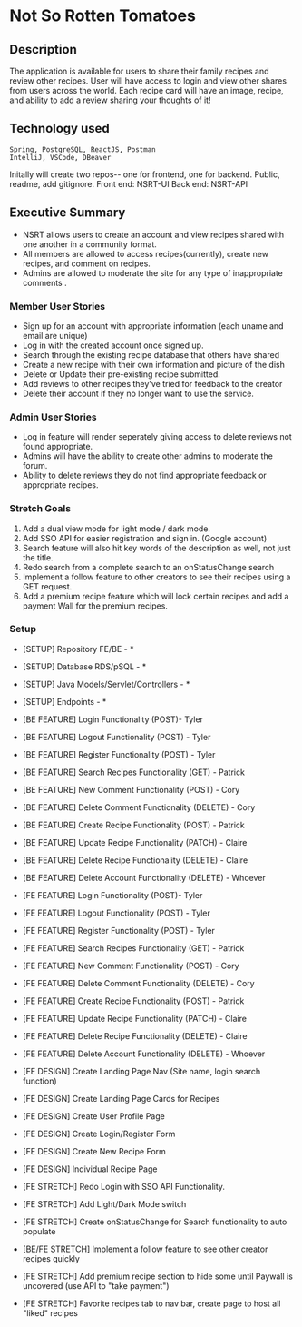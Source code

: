 # Not So Rotten Tomatoes

## Description

The application is available for users to share their family recipes and review other recipes. User will have access to login and view other shares from users across the world. Each recipe card will have an image, recipe, and ability to add a review sharing your thoughts of it!

## Technology used

    Spring, PostgreSQL, ReactJS, Postman
    IntelliJ, VSCode, DBeaver

Initally will create two repos-- one for frontend, one for backend. Public, readme, add gitignore.
Front end: NSRT-UI
Back end: NSRT-API

## Executive Summary

- NSRT allows users to create an account and view recipes shared with one another in a community format.
- All members are allowed to access recipes(currently), create new recipes, and comment on recipes.
- Admins are allowed to moderate the site for any type of inappropriate comments .

### Member User Stories

- Sign up for an account with appropriate information (each uname and email are unique)
- Log in with the created account once signed up.
- Search through the existing recipe database that others have shared
- Create a new recipe with their own information and picture of the dish
- Delete or Update their pre-existing recipe submitted.
- Add reviews to other recipes they've tried for feedback to the creator
- Delete their account if they no longer want to use the service.

### Admin User Stories

- Log in feature will render seperately giving access to delete reviews not found appropriate.
- Admins will have the ability to create other admins to moderate the forum.
- Ability to delete reviews they do not find appropriate feedback or appropriate recipes.

### Stretch Goals

1. Add a dual view mode for light mode / dark mode.
2. Add SSO API for easier registration and sign in. (Google account)
3. Search feature will also hit key words of the description as well, not just the title.
4. Redo search from a complete search to an onStatusChange search
5. Implement a follow feature to other creators to see their recipes using a GET request.
6. Add a premium recipe feature which will lock certain recipes and add a payment Wall for the premium recipes.

### Setup

- [SETUP] Repository FE/BE - \*
- [SETUP] Database RDS/pSQL - \*
- [SETUP] Java Models/Servlet/Controllers - \*
- [SETUP] Endpoints - \*
- [BE FEATURE] Login Functionality (POST)- Tyler
- [BE FEATURE] Logout Functionality (POST) - Tyler
- [BE FEATURE] Register Functionality (POST) - Tyler
- [BE FEATURE] Search Recipes Functionality (GET) - Patrick
- [BE FEATURE] New Comment Functionality (POST) - Cory
- [BE FEATURE] Delete Comment Functionality (DELETE) - Cory
- [BE FEATURE] Create Recipe Functionality (POST) - Patrick
- [BE FEATURE] Update Recipe Functionality (PATCH) - Claire
- [BE FEATURE] Delete Recipe Functionality (DELETE) - Claire
- [BE FEATURE] Delete Account Functionality (DELETE) - Whoever

- [FE FEATURE] Login Functionality (POST)- Tyler
- [FE FEATURE] Logout Functionality (POST) - Tyler
- [FE FEATURE] Register Functionality (POST) - Tyler
- [FE FEATURE] Search Recipes Functionality (GET) - Patrick
- [FE FEATURE] New Comment Functionality (POST) - Cory
- [FE FEATURE] Delete Comment Functionality (DELETE) - Cory
- [FE FEATURE] Create Recipe Functionality (POST) - Patrick
- [FE FEATURE] Update Recipe Functionality (PATCH) - Claire
- [FE FEATURE] Delete Recipe Functionality (DELETE) - Claire
- [FE FEATURE] Delete Account Functionality (DELETE) - Whoever

- [FE DESIGN] Create Landing Page Nav (Site name, login search function)
- [FE DESIGN] Create Landing Page Cards for Recipes
- [FE DESIGN] Create User Profile Page
- [FE DESIGN] Create Login/Register Form
- [FE DESIGN] Create New Recipe Form
- [FE DESIGN] Individual Recipe Page

- [FE STRETCH] Redo Login with SSO API Functionality.
- [FE STRETCH] Add Light/Dark Mode switch
- [FE STRETCH] Create onStatusChange for Search functionality to auto populate
- [BE/FE STRETCH] Implement a follow feature to see other creator recipes quickly
- [FE STRETCH] Add premium recipe section to hide some until Paywall is uncovered (use API to "take payment")
- [FE STRETCH] Favorite recipes tab to nav bar, create page to host all "liked" recipes

